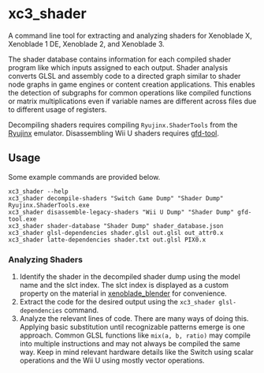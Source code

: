 # xc3_shader
A command line tool for extracting and analyzing shaders for Xenoblade X, Xenoblade 1 DE, Xenoblade 2, and Xenoblade 3.

The shader database contains information for each compiled shader program like which inputs assigned to each output.
Shader analysis converts GLSL and assembly code to a directed graph similar to shader node graphs in game engines or content creation applications. This enables the detection of subgraphs for common operations like compiled functions or matrix multiplications even if variable names are different across files due to different usage of registers.

Decompiling shaders requires compiling `Ryujinx.ShaderTools` from the [Ryujinx](https://github.com/Ryujinx/Ryujinx) emulator. Disassembling Wii U shaders requires [gfd-tool](https://github.com/decaf-emu/decaf-emu/releases).

## Usage
Some example commands are provided below.

```
xc3_shader --help
xc3_shader decompile-shaders "Switch Game Dump" "Shader Dump" Ryujinx.ShaderTools.exe
xc3_shader disassemble-legacy-shaders "Wii U Dump" "Shader Dump" gfd-tool.exe
xc3_shader shader-database "Shader Dump" shader_database.json
xc3_shader glsl-dependencies shader.glsl out.glsl out_attr0.x
xc3_shader latte-dependencies shader.txt out.glsl PIX0.x
```

### Analyzing Shaders
1. Identify the shader in the decompiled shader dump using the model name and the slct index. The slct index is displayed as a custom property on the material in [xenoblade_blender](https://github.com/ScanMountGoat/xenoblade_blender) for convenience.
2. Extract the code for the desired output using the `xc3_shader glsl-dependencies` command.
3. Analyze the relevant lines of code. There are many ways of doing this. Applying basic substitution until recognizable patterns emerge is one approach. Common GLSL functions like `mix(a, b, ratio)` may compile into multiple instructions and may not always be compiled the same way. Keep in mind relevant hardware details like the Switch using scalar operations and the Wii U using mostly vector operations.